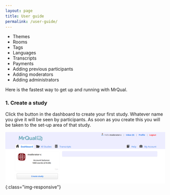 ```yaml
---
layout: page
title: User guide
permalink: /user-guide/
---
```

<nav>
<ul>
  <li>Themes</li>
  <li>Rooms</li>
  <li>Tags</li>
  <li>Languages</li>
  <li>Transcripts</li>
  <li>Payments</li>
  <li>Adding previous participants</li>
  <li>Adding moderators</li>
  <li>Adding administrators</li>
</ul>
</nav>

Here is the fastest way to get up and running with MrQual. 

### 1. Create a study
Click the button in the dashboard to create your first study. Whatever name you give it will be seen by participants. As soon as you create this you will be taken to the set-up area of that study. 

![Dashboard](/img/dashboard.png){:class="img-responsive"}


